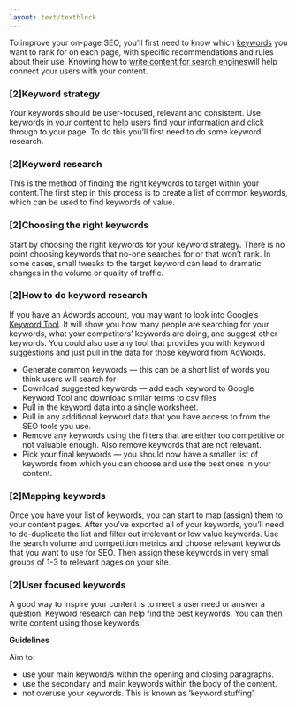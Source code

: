 ```yaml
---
layout: text/textblock
---
```


To improve your on-page SEO, you’ll first need to know which [keywords](https://guides.service.gov.au/content-guide/search-engines/#keywords) you want to rank for on each page, with specific recommendations and rules about their use. Knowing how to [write content for search engines](https://guides.service.gov.au/content-guide/search-engines/)will help connect your users with your content.

### [2]Keyword strategy
Your keywords should be user-focused, relevant and consistent. Use keywords in your content to help users find your information and click through to your page. To do this you’ll first need to do some keyword research.
### [2]Keyword research
This is the method of finding the right keywords to target within your content.The first step in this process is to create a list of common keywords, which can be used to find keywords of value.
### [2]Choosing the right keywords
Start by choosing the right keywords for your keyword strategy. There is no point choosing keywords that no-one searches for or that won’t rank. In some cases, small tweaks to the target keyword can lead to dramatic changes in the volume or quality of traffic.
### [2]How to do keyword research

If you have an Adwords account, you may want to look into Google’s [Keyword Tool](https://adwords.google.com/intl/en_au/home/tools/keyword-planner/). It will show you how many people are searching for your keywords, what your competitors’ keywords are doing, and suggest other keywords. You could also use any tool that provides you with keyword suggestions and just pull in the data for those keyword from AdWords.
- Generate common keywords — this can be a short list of words you think users will search for
- Download suggested keywords — add each keyword to Google Keyword Tool and download similar terms to csv files
- Pull in the keyword data into a single worksheet.
- Pull in any additional keyword data that you have access to from the SEO tools you use.
- Remove any keywords using the filters that are either too competitive or not valuable enough. Also remove keywords that are not relevant.
- Pick your final keywords — you should now have a smaller list of keywords from which you can choose and use the best ones in your content.

### [2]Mapping keywords
Once you have your list of keywords, you can start to map (assign) them to your content pages. After you’ve exported all of your keywords, you’ll need to de-duplicate the list and filter out irrelevant or low value keywords.
Use the search volume and competition metrics and choose relevant keywords that you want to use for SEO. Then assign these keywords in very small groups of 1-3 to relevant pages on your site.

### [2]User focused keywords
A good way to inspire your content is to meet a user need or answer a question. Keyword research can help find the best keywords. You can then write content using those keywords.

**Guidelines**

Aim to:
- use your main keyword/s within the opening and closing paragraphs.
- use the secondary and main keywords within the body of the content.
- not overuse your keywords. This is known as ‘keyword stuffing’.
